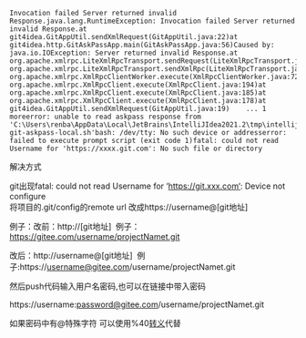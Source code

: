 ```
Invocation failed Server returned invalid Response.java.lang.RuntimeException: Invocation failed Server returned invalid Response.at git4idea.GitAppUtil.sendXmlRequest(GitAppUtil.java:22)at git4idea.http.GitAskPassApp.main(GitAskPassApp.java:56)Caused by: java.io.IOException: Server returned invalid Response.at org.apache.xmlrpc.LiteXmlRpcTransport.sendRequest(LiteXmlRpcTransport.java:242)at org.apache.xmlrpc.LiteXmlRpcTransport.sendXmlRpc(LiteXmlRpcTransport.java:90)at org.apache.xmlrpc.XmlRpcClientWorker.execute(XmlRpcClientWorker.java:72)at org.apache.xmlrpc.XmlRpcClient.execute(XmlRpcClient.java:194)at org.apache.xmlrpc.XmlRpcClient.execute(XmlRpcClient.java:185)at org.apache.xmlrpc.XmlRpcClient.execute(XmlRpcClient.java:178)at git4idea.GitAppUtil.sendXmlRequest(GitAppUtil.java:19)    ... 1 moreerror: unable to read askpass response from 'C:\Users\renba\AppData\Local\JetBrains\IntelliJIdea2021.2\tmp\intellij-git-askpass-local.sh'bash: /dev/tty: No such device or addresserror: failed to execute prompt script (exit code 1)fatal: could not read Username for 'https://xxxx.git.com': No such file or directory
```

解决方式

git出现fatal: could not read Username for ‘https://git.xxx.com‘: Device not configure  
将项目的.git/config的remote url 改成https://username@\[git地址\]

例子：改前：http://\[git地址\]  例子：https://gitee.com/username/projectNamet.git

改后：http://username@\[git地址\]  例子:https://username@gitee.com/username/projectNamet.git

然后push代码输入用户名密码,也可以在链接中带入密码

https://username:password@gitee.com/username/projectNamet.git

如果密码中有@特殊字符 可以使用%40[转义](https://so.csdn.net/so/search?q=%E8%BD%AC%E4%B9%89&spm=1001.2101.3001.7020)代替